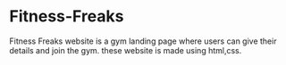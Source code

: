 # Fitness-Freaks
Fitness Freaks website is a gym landing page where users can give their details and join the gym. these website is made using html,css.
